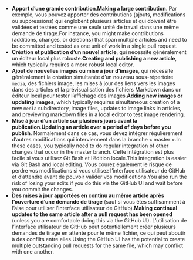  - <span data-ttu-id="179d8-101">**Apport d’une grande contribution**.</span><span class="sxs-lookup"><span data-stu-id="179d8-101">**Making a large contribution**.</span></span> <span data-ttu-id="179d8-102">Par exemple, vous pouvez apporter des contributions (ajouts, modifications ou suppressions) qui englobent plusieurs articles et qui doivent être validées et testées comme une seule unité de travail dans une même demande de tirage.</span><span class="sxs-lookup"><span data-stu-id="179d8-102">For instance, you might make contributions (additions, changes, or deletions) that span multiple articles and need to be committed and tested as one unit of work in a single pull request.</span></span> 
 - <span data-ttu-id="179d8-103">**Création et publication d’un nouvel article**, qui nécessite généralement un éditeur local plus robuste.</span><span class="sxs-lookup"><span data-stu-id="179d8-103">**Creating and publishing a new article**, which typically requires a more robust local editor.</span></span> 
 - <span data-ttu-id="179d8-104">**Ajout de nouvelles images ou mise à jour d’images**, qui nécessite généralement la création simultanée d’un nouveau sous-répertoire `media`, des fichiers image, les mises à jour des liens vers les images dans des articles et la prévisualisation des fichiers Markdown dans un éditeur local pour tester l’affichage des images.</span><span class="sxs-lookup"><span data-stu-id="179d8-104">**Adding new images or updating images**, which typically requires simultaneous creation of a new `media` subdirectory, image files, updates to image links in articles, and previewing markdown files in a local editor to test image rendering.</span></span>
 - <span data-ttu-id="179d8-105">**Mise à jour d’un article sur plusieurs jours avant la publication**.</span><span class="sxs-lookup"><span data-stu-id="179d8-105">**Updating an article over a period of days before you publish**.</span></span> <span data-ttu-id="179d8-106">Normalement dans ce cas, vous devez intégrer régulièrement d’autres modifications qui interviennent dans la branche « master ».</span><span class="sxs-lookup"><span data-stu-id="179d8-106">In these cases, you typically need to do regular integration of other changes that occur in the master branch.</span></span> <span data-ttu-id="179d8-107">Cette intégration est plus facile si vous utilisez Git Bash et l’édition locale.</span><span class="sxs-lookup"><span data-stu-id="179d8-107">This integration is easier via Git Bash and local editing.</span></span> <span data-ttu-id="179d8-108">Vous courez également le risque de perdre vos modifications si vous utilisez l’interface utilisateur de GitHub et d’attendre avant de pouvoir valider vos modifications.</span><span class="sxs-lookup"><span data-stu-id="179d8-108">You also run the risk of losing your edits if you do this via the GitHub UI and wait before you commit the changes.</span></span>
 - <span data-ttu-id="179d8-109">**Des mises à jour apportées en continu au même article après l’ouverture d’une demande de tirage** (sauf si vous êtes suffisamment à l’aise pour utiliser l’interface utilisateur de GitHub).</span><span class="sxs-lookup"><span data-stu-id="179d8-109">**Making continual updates to the same article after a pull request has been opened** (unless you are comfortable doing this via the GitHub UI).</span></span> <span data-ttu-id="179d8-110">L’utilisation de l’interface utilisateur de GitHub peut potentiellement créer plusieurs demandes de tirage en attente pour le même fichier, ce qui peut aboutir à des conflits entre elles.</span><span class="sxs-lookup"><span data-stu-id="179d8-110">Using the GitHub UI has the potential to create multiple outstanding pull requests for the same file, which may conflict with one another.</span></span> 
